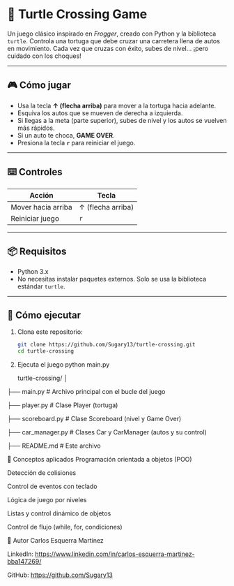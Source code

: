 # 🐢 Turtle Crossing Game

Un juego clásico inspirado en *Frogger*, creado con Python y la biblioteca `turtle`. Controla una tortuga que debe cruzar una carretera llena de autos en movimiento. Cada vez que cruzas con éxito, subes de nivel… ¡pero cuidado con los choques!

---

## 🎮 Cómo jugar

- Usa la tecla **↑ (flecha arriba)** para mover a la tortuga hacia adelante.
- Esquiva los autos que se mueven de derecha a izquierda.
- Si llegas a la meta (parte superior), subes de nivel y los autos se vuelven más rápidos.
- Si un auto te choca, **GAME OVER**.
- Presiona la tecla **`r`** para reiniciar el juego.

---

## ⌨️ Controles

| Acción           | Tecla            |
|------------------|------------------|
| Mover hacia arriba | ↑ (flecha arriba) |
| Reiniciar juego   | `r`              |

---

## 📦 Requisitos

- Python 3.x  
- No necesitas instalar paquetes externos. Solo se usa la biblioteca estándar `turtle`.

---

## 🚀 Cómo ejecutar

1. Clona este repositorio:
   ```bash
   git clone https://github.com/Sugary13/turtle-crossing.git
   cd turtle-crossing
   
2. Ejecuta el juego
   python main.py

   turtle-crossing/
│

├── main.py            # Archivo principal con el bucle del juego

├── player.py          # Clase Player (tortuga)

├── scoreboard.py      # Clase Scoreboard (nivel y Game Over)

├── car_manager.py     # Clases Car y CarManager (autos y su control)

├── README.md          # Este archivo

🧠 Conceptos aplicados
Programación orientada a objetos (POO)

Detección de colisiones

Control de eventos con teclado

Lógica de juego por niveles

Listas y control dinámico de objetos

Control de flujo (while, for, condiciones)

🏁 Autor
Carlos Esquerra Martínez

LinkedIn: https://www.linkedin.com/in/carlos-esquerra-martinez-bba147269/

GitHub: https://github.com/Sugary13
